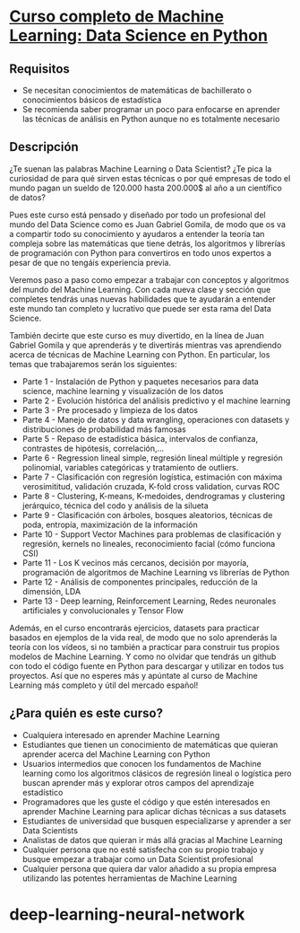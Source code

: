 # [Curso completo de Machine Learning: Data Science en Python](https://www.udemy.com/course/machinelearningpython/)

## Requisitos
* Se necesitan conocimientos de matemáticas de bachillerato o conocimientos básicos de estadística
* Se recomienda saber programar un poco para enfocarse en aprender las técnicas de análisis en Python aunque no es totalmente necesario
## Descripción
¿Te suenan las palabras Machine Learning o Data Scientist? ¿Te pica la curiosidad de para qué sirven estas técnicas o por qué empresas de todo el mundo pagan un sueldo de 120.000 hasta 200.000$ al año a un científico de datos? 

Pues este curso está pensado y diseñado por todo un profesional del mundo del Data Science como es Juan Gabriel Gomila, de modo que os va a compartir todo su conocimiento y ayudaros a entender la teoría tan compleja sobre las matemáticas que tiene detrás, los algoritmos y librerías de programación con Python para convertiros en todo unos expertos a pesar de que no tengáis experiencia previa. 

Veremos paso a paso como empezar a trabajar con conceptos y algoritmos del mundo del Machine Learning. Con cada nueva clase y sección que completes tendrás unas nuevas habilidades que te ayudarán a entender este mundo tan completo y lucrativo que puede ser esta rama del Data Science.

También decirte que este curso es muy divertido, en la línea de Juan Gabriel Gomila y que aprenderás y te divertirás mientras vas aprendiendo acerca de técnicas de Machine Learning con Python. En particular, los temas que trabajaremos serán los siguientes:

- Parte 1 - Instalación de Python y paquetes necesarios para data science, machine learning y visualización de los datos
- Parte 2 - Evolución histórica del análisis predictivo y el machine learning
- Parte 3 - Pre procesado y limpieza de los datos 
- Parte 4 - Manejo de datos y data wrangling, operaciones con datasets y distribuciones de probabilidad más famosas
- Parte 5 - Repaso de estadística básica, intervalos de confianza, contrastes de hipótesis, correlación,...
- Parte 6 - Regression lineal simple, regresión lineal múltiple y regresión polinomial, variables categóricas y tratamiento de outliers.
- Parte 7 - Clasificación con regresión logística, estimación con máxima verosimititud, validación cruzada, K-fold cross validation, curvas ROC 
- Parte 8 - Clustering, K-means, K-medoides, dendrogramas y clustering jerárquico, técnica del codo y análisis de la silueta
- Parte 9 - Clasificación con árboles, bosques aleatorios, técnicas de poda, entropía, maximización de la información
- Parte 10 - Support Vector Machines para problemas de clasificación y regresión, kernels no lineales, reconocimiento facial (cómo funciona CSI)
- Parte 11 - Los K vecinos más cercanos, decisión por mayoría, programación de algoritmos de Machine Learning vs librerías de Python
- Parte 12 - Análisis de componentes principales, reducción de la dimensión, LDA
- Parte 13 - Deep learning, Reinforcement Learning, Redes neuronales artificiales y convolucionales y Tensor Flow

Además, en el curso encontrarás ejercicios, datasets para practicar basados en ejemplos de la vida real, de modo que no solo aprenderás la teoría con los vídeos, si no también a practicar para construir tus propios modelos de Machine Learning. Y como no olvidar que tendrás un github con todo el código fuente en Python para descargar y utilizar en todos tus proyectos. Así que no esperes más y apúntate al curso de Machine Learning más completo y útil del mercado español!

## ¿Para quién es este curso?
- Cualquiera interesado en aprender Machine Learning
- Estudiantes que tienen un conocimiento de matemáticas que quieran aprender acerca del Machine Learning con Python
- Usuarios intermedios que conocen los fundamentos de Machine learning como los algoritmos clásicos de regresión lineal o logística pero buscan aprender más y explorar otros campos del aprendizaje estadístico
- Programadores que les guste el código y que estén interesados en aprender Machine Learning para aplicar dichas técnicas a sus datasets
- Estudiantes de universidad que busquen especializarse y aprender a ser Data Scientists
- Analistas de datos que quieran ir más allá gracias al Machine Learning
- Cualquier persona que no esté satisfecha con su propio trabajo y busque empezar a trabajar como un Data Scientist profesional
- Cualquier persona que quiera dar valor añadido a su propia empresa utilizando las potentes herramientas de Machine Learning
# deep-learning-neural-network
